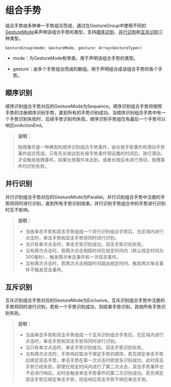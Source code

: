 # 组合手势

组合手势由多种单一手势组合而成，通过在GestureGroup中使用不同的[GestureMode](../../../API_Reference/source_zh_cn/arkui-cj/cj-universal-gesture-groupgesture.md#enum-gesturemode)来声明该组合手势的类型，支持[顺序识别](#顺序识别)、[并行识别](#并行识别)和[互斥识别](#互斥识别)三种类型。

```cangjie
GestureGroup(mode: GestureMode, gesture: Array<GestureType>)
```

- mode：为GestureMode枚举类。用于声明该组合手势的类型。

- gesture：由多个手势组合而成的数组。用于声明组合成该组合手势的各个手势。

## 顺序识别

顺序识别组合手势对应的GestureMode为Sequence。顺序识别组合手势将按照手势的注册顺序识别手势，直到所有的手势识别成功。当顺序识别组合手势中有一个手势识别失败时，后续手势识别均失败。顺序识别手势组仅有最后一个手势可以响应onActionEnd。

> **说明：**
>
> 拖拽事件是一种典型的顺序识别组合手势事件，由长按手势事件和滑动手势事件组合而成。只有先长按达到长按手势事件预设置的时间后，进行滑动，才会触发拖拽事件。如果长按事件未达到，或者长按后未进行滑动，拖拽事件均识别失败。

## 并行识别

并行识别组合手势对应的GestureMode为Parallel。并行识别组合手势中注册的手势将同时进行识别，直到所有手势识别结束。并行识别手势组合中的手势进行识别时互不影响。

> **说明：**
>
> - 当由单击手势和双击手势组成一个并行识别组合手势后，在区域内进行点击时，单击手势和双击手势将同时进行识别。
> - 当只有单次点击时，单击手势识别成功，双击手势识别失败。
> - 当有两次点击时，若两次点击相距时间在规定时间内（默认规定时间为300毫秒），触发两次单击事件和一次双击事件。
> - 当有两次点击时，若两次点击相距时间超出规定时间，触发两次单击事件不触发双击事件。

## 互斥识别

互斥识别组合手势对应的GestureMode为Exclusive。互斥识别组合手势中注册的手势将同时进行识别，若有一个手势识别成功，则结束手势识别，其他所有手势识别失败。

> **说明：**
>
> - 当由单击手势和双击手势组成一个互斥识别组合手势后，在区域内进行点击时，单击手势和双击手势将同时进行识别。
> - 当只有单次点击时，单击手势识别成功，双击手势识别失败。
> - 当有两次点击时，手势响应取决于绑定手势的顺序。若先绑定单击手势后绑定双击手势，单击手势在第一次点击时即宣告识别成功，此时双击手势已经失败。即使在规定时间内进行了第二次点击，双击手势事件也不会进行响应，此时会触发单击手势事件的第二次识别成功。若先绑定双击手势后绑定单击手势，则会响应双击手势不响应单击手势。
